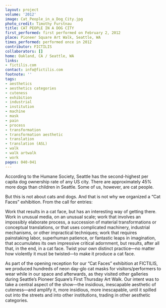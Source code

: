 ```yaml
---
layout: project
volume: '2012'
image: Cat_People_in_a_Dog_City.jpg
photo_credit: Timothy Furstnau
title: CAT PEOPLE IN A DOG CITY
first_performed: first performed on February 2, 2012
place: Pioneer Square Art Walk, Seattle, WA
times_performed: performed once in 2012
contributor: FICTILIS
collaborators: []
home: Oakland, CA / Seattle, WA
links:
- fictilis.com
contact: info@fictilis.com
footnote: ''
tags:
- aesthetics
- aesthetics categories
- cuteness
- exhibition
- industrial
- institution
- machine
- mask
- pain
- process
- transformation
- transformation aesthetic
- translation
- translation (ASL)
- walk
- walk artwalk
- work
pages: 040-041
---
```


According to the Humane Society, Seattle has the second-highest per capita dog ownership rate of any US city. There are approximately 45% more dogs than children in Seattle. Some of us, however, are cat people.

But this is not about cats and dogs. And that is not why we organized a “Cat Faces” exhibition. From the call for entries:

Work that results in a cat face, but has an interesting way of getting there. Work in unusual media, on an unusual scale; work that involves an impossibly elaborate process, a succession of material transformations or conceptual translations, or that uses complicated machinery, industrial mechanisms, or other impractical techniques; work that requires painstaking labor, superhuman patience, or fantastic leaps in imagination, that accumulates its own impressive critical adornment, but results, after all that, in the end, in a cat face. Twist your own distinct practice—no matter how violently it must be twisted—to make it produce a cat face.

As part of the opening reception for our “Cat Faces” exhibition at FICTILIS, we produced hundreds of neon day-glo cat masks for visitors/performers to wear while in our space and afterwards, as they visited other galleries during Seattle’s Pioneer Square’s First Thursday Art Walk. Our intent was to take a central aspect of the show—the insidious, inescapable aesthetic of cuteness—and amplify it, more insidious, more inescapable, until it spilled out into the streets and into other institutions, trading in other aesthetic categories.
